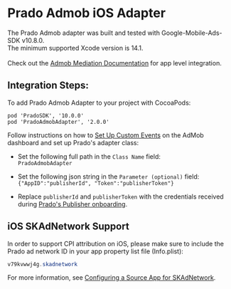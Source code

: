 # Prado Admob iOS Adapter
The Prado Admob adapter was built and tested with Google-Mobile-Ads-SDK v10.8.0.<BR>
The minimum supported Xcode version is 14.1.<BR><BR>
Check out the [Admob Mediation Documentation](https://developers.google.com/admob/ios/quick-start) for app level integration.

## Integration Steps:
To add Prado Admob Adapter to your project with CocoaPods:
```
pod 'PradoSDK', '10.0.0'
pod 'PradoAdmobAdapter', '2.0.0'
```

Follow instructions on how to [Set Up Custom Events](https://developers.google.com/admob/ios/custom-events/setup#create) on the AdMob dashboard and set up Prado's adapter class:

- Set the following full path in the `Class Name` field: </br>
`PradoAdmobAdapter`

- Set the following json string in the `Parameter (optional)` field: </br>
`{"AppID":"publisherId", "Token":"publisherToken"}`

- Replace `publisherId` and `publisherToken` with the credentials received during [Prado's Publisher onboarding](http://accounts.prado.co/publishers/register?utm_source=prado_github).

## iOS SKAdNetwork Support

In order to support CPI attribution on iOS, please make sure to include the Prado ad network ID in your app property list file (Info.plist):

```java
v79kvwwj4g.skadnetwork	
```
For more information, see [Configuring a Source App for SKAdNetwork](https://developer.apple.com/documentation/storekit/skadnetwork/configuring_a_source_app).
